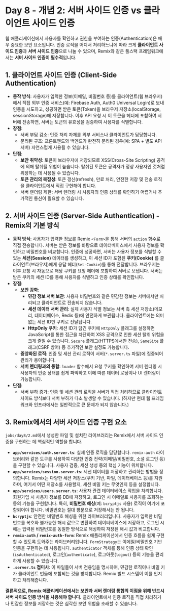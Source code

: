 # Day 8 - 개념 2: 서버 사이드 인증 vs 클라이언트 사이드 인증

웹 애플리케이션에서 사용자를 확인하고 권한을 부여하는 인증(Authentication)은 매우 중요한 보안 요소입니다. 인증 로직을 어디서 처리하느냐에 따라 크게 **클라이언트 사이드 인증**과 **서버 사이드 인증**으로 나눌 수 있으며, Remix와 같은 풀스택 프레임워크에서는 **서버 사이드 인증이 필수적**입니다.

## 1. 클라이언트 사이드 인증 (Client-Side Authentication)

*   **동작 방식**: 사용자가 입력한 정보(이메일, 비밀번호 등)를 클라이언트(웹 브라우저)에서 직접 외부 인증 서비스(예: Firebase Auth, Auth0 Universal Login)로 보내 인증을 시도하고, 성공하면 받은 토큰(Token)을 브라우저 저장소(localStorage, sessionStorage)에 저장합니다. 이후 API 요청 시 이 토큰을 헤더에 포함하여 서버에 전송하면, 서버는 토큰의 유효성을 검증하여 사용자를 식별합니다.
*   **장점**:
    *   서버 부담 감소: 인증 처리 자체를 외부 서비스나 클라이언트가 담당합니다.
    *   분리된 구조: 프론트엔드와 백엔드가 완전히 분리된 경우(예: SPA + 별도 API 서버) 자연스럽게 사용될 수 있습니다.
*   **단점**:
    *   **보안 취약성**: 토큰이 브라우저에 저장되므로 XSS(Cross-Site Scripting) 공격에 의해 탈취될 위험이 높습니다. 탈취된 토큰은 공격자가 정상 사용자인 것처럼 위장하는 데 사용될 수 있습니다.
    *   **토큰 관리의 복잡성**: 토큰 갱신(refresh), 만료 처리, 안전한 저장 및 전송 로직을 클라이언트에서 직접 구현해야 합니다.
    *   서버 렌더링 제한: 서버 렌더링 시 사용자의 인증 상태를 확인하기 어렵거나 추가적인 통신이 필요할 수 있습니다.

## 2. 서버 사이드 인증 (Server-Side Authentication) - Remix의 기본 방식

*   **동작 방식**: 사용자가 입력한 정보를 Remix `<Form>`을 통해 서버의 `action` 함수로 직접 전송합니다. 서버는 받은 정보를 바탕으로 데이터베이스에서 사용자 정보를 확인하고 비밀번호를 비교합니다. 인증에 성공하면, 서버는 사용자 정보를 식별할 수 있는 **세션(Session)** 데이터를 생성하고, 이 세션 ID가 포함된 **쿠키(Cookie)** 를 클라이언트(브라우저)에게 응답 헤더(`Set-Cookie`)를 통해 전달합니다. 브라우저는 이후 요청 시 자동으로 해당 쿠키를 요청 헤더에 포함하여 서버로 보냅니다. 서버는 받은 쿠키의 세션 ID를 통해 사용자를 식별하고 인증 상태를 확인합니다.
*   **장점**:
    *   **보안 강화**:
        *   **민감 정보 서버 보관**: 사용자 비밀번호와 같은 민감한 정보는 서버에서만 처리되고 클라이언트로 전송되지 않습니다.
        *   **세션 데이터 서버 관리**: 실제 사용자 식별 정보는 서버 측 세션 저장소(메모리, 데이터베이스, Redis 등)에 안전하게 보관됩니다. 클라이언트에는 의미 없는 세션 ID만 쿠키로 전달됩니다.
        *   **HttpOnly 쿠키**: 세션 ID가 담긴 쿠키에 `HttpOnly` 플래그를 설정하면 JavaScript를 통한 접근을 차단하여 XSS 공격으로 인한 세션 탈취 위험을 크게 줄일 수 있습니다. `Secure` 플래그(HTTPS에서만 전송), `SameSite` 플래그(CSRF 방어) 등 추가적인 보안 설정도 가능합니다.
    *   **중앙화된 로직**: 인증 및 세션 관리 로직이 서버(`*.server.ts` 파일)에 집중되어 관리가 용이합니다.
    *   **서버 렌더링과의 통합**: `loader` 함수에서 요청 쿠키를 확인하여 서버 렌더링 시 사용자의 인증 상태를 쉽게 파악하고 이에 따른 데이터 로딩이나 UI 렌더링이 가능합니다.
*   **단점**:
    *   서버 부하 증가: 인증 및 세션 관리 로직을 서버가 직접 처리하므로 클라이언트 사이드 방식보다 서버 부하가 다소 발생할 수 있습니다. (하지만 현대 웹 프레임워크와 인프라에서는 일반적으로 큰 문제가 되지 않습니다.)

## 3. Remix에서의 서버 사이드 인증 구현 요소

`jobs/day8/2.md`에서 생성한 파일 및 설치한 라이브러리는 Remix에서 서버 사이드 인증을 구현하는 데 핵심적인 역할을 합니다.

*   **`app/services/auth.server.ts`**: 실제 인증 로직을 담당합니다. `remix-auth` 라이브러리와 같은 도구를 사용하여 다양한 인증 전략(이메일/비밀번호, 소셜 로그인 등)을 구현할 수 있습니다. 사용자 검증, 세션 생성 등의 핵심 기능이 위치합니다.
*   **`app/services/session.server.ts`**: 세션 데이터를 저장하고 관리하는 방법을 정의합니다. Remix는 다양한 세션 저장소(쿠키 기반, 파일, 데이터베이스 등)를 지원하며, 여기서 어떤 저장소를 사용할지, 세션 비밀 키는 무엇인지 등을 설정합니다.
*   **`app/services/users.server.ts`**: 사용자 관련 데이터베이스 작업을 처리합니다. 회원가입 시 사용자 정보를 DB에 저장하고, 로그인 시 이메일로 사용자를 조회하는 등의 기능을 구현합니다. 특히, **비밀번호 해싱**(예: `bcryptjs` 사용) 로직이 여기에 포함되어야 합니다. 비밀번호는 절대 평문으로 저장해서는 안 됩니다.
*   **`bcryptjs`**: 안전한 비밀번호 해싱을 위한 라이브러리입니다. 사용자가 입력한 비밀번호를 복호화 불가능한 해시 값으로 변환하여 데이터베이스에 저장하고, 로그인 시에는 입력된 비밀번호를 동일한 방식으로 해싱하여 저장된 해시 값과 비교합니다.
*   **`remix-auth` / `remix-auth-form`**: Remix 애플리케이션에서 인증 흐름을 쉽게 구현할 수 있도록 도와주는 라이브러리입니다. `FormStrategy`는 이메일/비밀번호 기반 인증을 구현하는 데 사용됩니다. `authenticator` 객체를 통해 인증 상태 확인(`isAuthenticated`), 로그인(`authenticate`), 로그아웃(`logout`) 등의 기능을 편리하게 사용할 수 있습니다.
*   **`.server.ts` 접미사**: 이 파일들이 서버 전용임을 명시하여, 민감한 로직이나 비밀 키가 클라이언트 번들에 포함되는 것을 방지합니다. Remix 빌드 시스템이 이를 인지하고 처리해줍니다.

**결론적으로, Remix 애플리케이션에서는 보안과 서버 렌더링 통합의 이점을 위해 반드시 서버 사이드 인증 방식을 사용해야 합니다.** 클라이언트에서 인증 로직을 직접 처리하거나 민감한 정보를 저장하는 것은 심각한 보안 위험을 초래할 수 있습니다. 